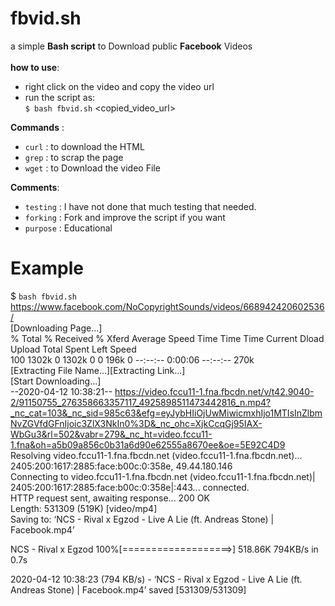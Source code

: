 # fbvid.sh
a simple __Bash script__ to Download public __Facebook__ Videos
<br><br>
__how to use__:<br>
* right click on the video and copy the video url
* run the script as: <br>`$ bash fbvid.sh`  <copied_video_url> 

__Commands__ :<br>
* `curl` : to download the HTML
* `grep` : to scrap the page
* `wget` : to Download the video File

__Comments__:<br>
* `testing` : I have not done that much testing that needed. 
* `forking` : Fork and improve the script if you want
* `purpose` : Educational

# Example
$ `bash fbvid.sh` https://www.facebook.com/NoCopyrightSounds/videos/668942420602536/<br>
[Downloading Page...]<br>
  % Total    % Received % Xferd  Average Speed   Time    Time     Time  Current
                                 Dload  Upload   Total   Spent    Left  Speed<br>
100 1302k    0 1302k    0     0   196k      0 --:--:--  0:00:06 --:--:--  270k<br>
[Extracting File Name...][Extracting Link...]<br>
[Start Downloading...]<br>
--2020-04-12 10:38:21--  https://video.fccu11-1.fna.fbcdn.net/v/t42.9040-2/91150755_276358663357117_4925898511473442816_n.mp4?_nc_cat=103&_nc_sid=985c63&efg=eyJybHIiOjUwMiwicmxhIjo1MTIsInZlbmNvZGVfdGFnIjoic3ZlX3NkIn0%3D&_nc_ohc=XjkCcqGj95IAX-WbGu3&rl=502&vabr=279&_nc_ht=video.fccu11-1.fna&oh=a5b09a856c0b31a6d90e62555a8670ee&oe=5E92C4D9<br>
Resolving video.fccu11-1.fna.fbcdn.net (video.fccu11-1.fna.fbcdn.net)...<br>2405:200:1617:2885:face:b00c:0:358e, 49.44.180.146
<br>Connecting to video.fccu11-1.fna.fbcdn.net (video.fccu11-1.fna.fbcdn.net)|<br>2405:200:1617:2885:face:b00c:0:358e|:443... connected.
<br>HTTP request sent, awaiting response... 200 OK
<br>Length: 531309 (519K) [video/mp4]
<br>Saving to: ‘NCS - Rival x Egzod - Live A Lie (ft. Andreas Stone) | Facebook.mp4’

NCS - Rival x Egzod 100%[===================>] 518.86K   794KB/s    in 0.7s    

2020-04-12 10:38:23 (794 KB/s) - ‘NCS - Rival x Egzod - Live A Lie (ft. Andreas Stone) | Facebook.mp4’ saved [531309/531309]
 

